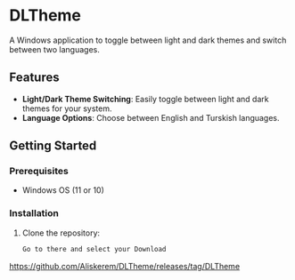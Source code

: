 # DLTheme

A Windows application to toggle between light and dark themes and switch between two languages.

## Features
- **Light/Dark Theme Switching**: Easily toggle between light and dark themes for your system.
- **Language Options**: Choose between English and Turskish languages.
## Getting Started

### Prerequisites
- Windows OS (11 or 10)
### Installation
1. Clone the repository:
   ```bash
   Go to there and select your Download 
https://github.com/Aliskerem/DLTheme/releases/tag/DLTheme
